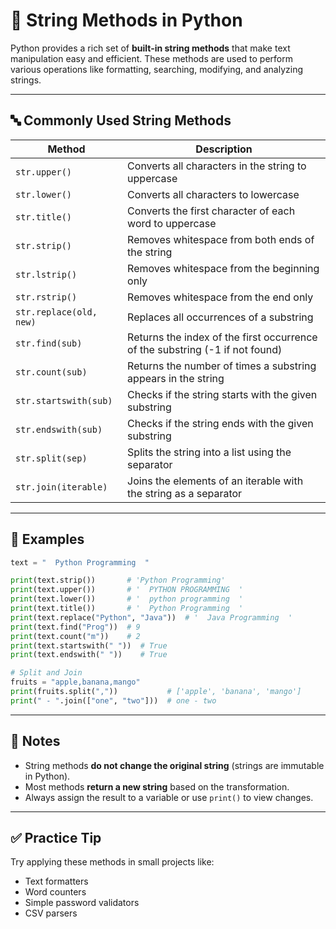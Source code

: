 # 📘 String Methods in Python

Python provides a rich set of **built-in string methods** that make text manipulation easy and efficient. These methods are used to perform various operations like formatting, searching, modifying, and analyzing strings.

---

## 🔤 Commonly Used String Methods

| Method | Description |
|--------|-------------|
| `str.upper()` | Converts all characters in the string to uppercase |
| `str.lower()` | Converts all characters to lowercase |
| `str.title()` | Converts the first character of each word to uppercase |
| `str.strip()` | Removes whitespace from both ends of the string |
| `str.lstrip()` | Removes whitespace from the beginning only |
| `str.rstrip()` | Removes whitespace from the end only |
| `str.replace(old, new)` | Replaces all occurrences of a substring |
| `str.find(sub)` | Returns the index of the first occurrence of the substring (-1 if not found) |
| `str.count(sub)` | Returns the number of times a substring appears in the string |
| `str.startswith(sub)` | Checks if the string starts with the given substring |
| `str.endswith(sub)` | Checks if the string ends with the given substring |
| `str.split(sep)` | Splits the string into a list using the separator |
| `str.join(iterable)` | Joins the elements of an iterable with the string as a separator |

---

## 🧠 Examples

```python
text = "  Python Programming  "

print(text.strip())       # 'Python Programming'
print(text.upper())       # '  PYTHON PROGRAMMING  '
print(text.lower())       # '  python programming  '
print(text.title())       # '  Python Programming  '
print(text.replace("Python", "Java"))  # '  Java Programming  '
print(text.find("Prog"))  # 9
print(text.count("m"))    # 2
print(text.startswith(" "))  # True
print(text.endswith(" "))    # True

# Split and Join
fruits = "apple,banana,mango"
print(fruits.split(","))           # ['apple', 'banana', 'mango']
print(" - ".join(["one", "two"]))  # one - two
```

---

## 📌 Notes
- String methods **do not change the original string** (strings are immutable in Python).
- Most methods **return a new string** based on the transformation.
- Always assign the result to a variable or use `print()` to view changes.

---

## ✅ Practice Tip

Try applying these methods in small projects like:
- Text formatters
- Word counters
- Simple password validators
- CSV parsers
